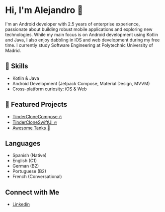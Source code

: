 # Hi, I'm Alejandro 👋

I'm an Android developer with 2.5 years of enterprise experience, passionate about building robust mobile applications and exploring new technologies. While my main focus is on Android development using Kotlin and Java, I also enjoy dabbling in iOS and web development during my free time. I currently study Software Engineering at Polytechnic University of Madrid.

## 🚀 Skills
- Kotlin & Java
- Android Development (Jetpack Compose, Material Design, MVVM)
- Cross-platform curiosity: iOS & Web

## 🌟 Featured Projects

* [TinderCloneCompose 🔥](https://github.com/alejandro-piguave/TinderCloneCompose)
* [TinderCloneSwiftUI 🔥](https://github.com/alejandro-piguave/TinderCloneSwiftUI)
* [Awesome Tanks 🔫](https://github.com/alejandro-piguave/AwesomeTanks)

## Languages

- Spanish (Native)
- English (C1)
- German (B2)
- Portuguese (B2)
- French (Conversational)

## Connect with Me
* [Linkedin](https://www.linkedin.com/in/alejandro-piguave-007619192/)

